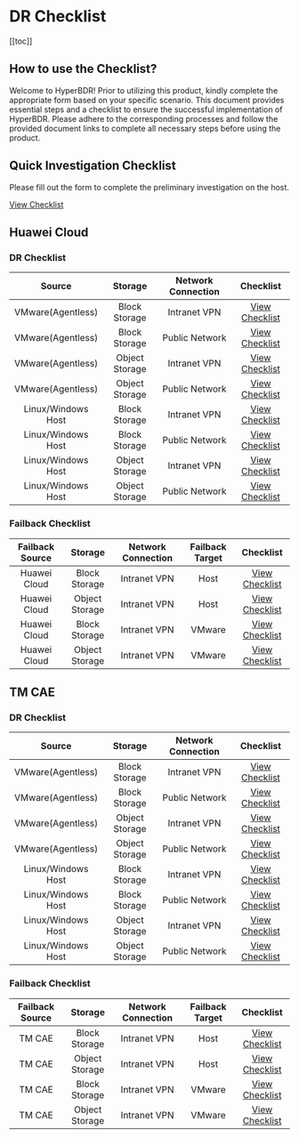 # DR Checklist

[[toc]]

## How to use the Checklist?

Welcome to HyperBDR! Prior to utilizing this product, kindly complete the appropriate form based on your specific scenario. This document provides essential steps and a checklist to ensure the successful implementation of HyperBDR. Please adhere to the corresponding processes and follow the provided document links to complete all necessary steps before using the product.

## Quick Investigation Checklist

Please fill out the form to complete the preliminary investigation on the host.  

[View Checklist](https://docs.google.com/forms/d/e/1FAIpQLScSfqupAu15ZmfyUnUhJ6B07X9IHuhRRQcw9-TNrR4yFr3tuw/viewform)

## Huawei Cloud

### DR Checklist

| Source | Storage | Network Connection | Checklist |
|:--------:|:--------:|:--------:|:--------:|
| VMware(Agentless) | Block Storage | Intranet VPN | [View Checklist](https://docs.google.com/forms/d/1K5LeVfu81dCCB1ffbS9k9jIh06KS_TYMNrMpW7LHoic/prefill) |
| VMware(Agentless) | Block Storage | Public Network | [View Checklist](https://docs.google.com/forms/d/1EizT2S4nEZNUuH4pODSwVVSgzhlPo0GtDL4Ziujf694/prefill) |
| VMware(Agentless) | Object Storage | Intranet VPN | [View Checklist](https://docs.google.com/forms/d/1h2rUAtiZbuU7_Bi1MhexVBA9XxrrOrEhYfoyuforNTY/prefill) |
| VMware(Agentless) | Object Storage | Public Network | [View Checklist](https://docs.google.com/forms/d/1dwqdVi-pwDGYGkVMOVs2uhyiYm8PTQjUcV92PymM6i4/prefill) |
| Linux/Windows Host | Block Storage | Intranet VPN | [View Checklist](https://docs.google.com/forms/d/1ajJwet1toboe7j_113l0VrnrE8oMv6tIkkfFXZwYdNk/prefill) |
| Linux/Windows Host | Block Storage | Public Network | [View Checklist](https://docs.google.com/forms/d/1sejcbaNNzKrlvQemE0mHD7Z92VXGPVjiEUrxePwhmRU/prefill) |
| Linux/Windows Host | Object Storage | Intranet VPN | [View Checklist](https://docs.google.com/forms/d/1RxodRq6e5E4TlYOf2dcVHUXwxzPv2-HgMRmGLiiGwYM/prefill) |
| Linux/Windows Host | Object Storage | Public Network | [View Checklist](https://docs.google.com/forms/d/1pSLsAd2cTMACrxsPPVNkinLgtT-4mj4NjI2W3dun4cs/prefill) |

### Failback Checklist

| Failback Source | Storage | Network Connection | Failback Target | Checklist |
|:--------:|:--------:|:--------:|:--------:|:--------:|
| Huawei Cloud | Block Storage | Intranet VPN | Host | [View Checklist](https://docs.google.com/forms/d/1ebFiOQF_JmsCGrSJlt0-6FZQpovotdXYtUi75xbOGdE/prefill) |
| Huawei Cloud | Object Storage | Intranet VPN | Host | [View Checklist](https://docs.google.com/forms/d/11RXvrmiMQp7ZXVXLcOfU8eS_vihNNZpW7vyfD8NaOmg/prefill) |
| Huawei Cloud | Block Storage | Intranet VPN | VMware | [View Checklist](https://docs.google.com/forms/d/1a_T1FR2SC_dYBD8lEVpok93zN1Z3yuVpR5vuBp_6DcY/prefill) |
| Huawei Cloud | Object Storage | Intranet VPN | VMware | [View Checklist](https://docs.google.com/forms/d/1eK_o_Df3MaXYzVum5MGaLiiRt_5SglOQ-Q5yf_fUjAg/prefill) |

## TM CAE

### DR Checklist

| Source | Storage | Network Connection | Checklist |
|:--------:|:--------:|:--------:|:--------:|
| VMware(Agentless) | Block Storage | Intranet VPN | [View Checklist](https://docs.google.com/forms/d/1sNpbDqRJFKM6O8qUwsgaqJ65ERGlEH7jUCByg1jxLjQ/prefill) |
| VMware(Agentless) | Block Storage | Public Network | [View Checklist](https://docs.google.com/forms/d/1rGkJnkjG6okr5teEgvQyo1ImT_Ro-BbpYAChm0J2m14/prefill) |
| VMware(Agentless) | Object Storage | Intranet VPN | [View Checklist](https://docs.google.com/forms/d/1T-lfd5M9Q6dWYoInNmJF_XDCgqsB0UeiRthZ5Qp-LZY/prefill) |
| VMware(Agentless) | Object Storage | Public Network | [View Checklist](https://docs.google.com/forms/d/1flW4aAtfIS9WGVBMzmunjGpjNPrknugDOyx2WX1925Q/prefill) |
| Linux/Windows Host | Block Storage | Intranet VPN | [View Checklist](https://docs.google.com/forms/d/1ZJw0h3lJH8U4Fah6h00kW1hD-ELP8waw4vBask7XULk/prefill) |
| Linux/Windows Host | Block Storage | Public Network | [View Checklist](https://docs.google.com/forms/d/1mKPpOeneV6ySP1iZH8g6cPAH1ZzvI8d0x9HctZ9yOeM/prefill) |
| Linux/Windows Host | Object Storage | Intranet VPN | [View Checklist](https://docs.google.com/forms/d/1dekubDiaaW8DmBwgBsPDpE9CmuK4SyEw967Jt6rLNlg/prefill) |
| Linux/Windows Host | Object Storage | Public Network | [View Checklist](https://docs.google.com/forms/d/1S2eNb0l8unSuv7wgkhMRmG7b9csjpy1WatmVKnzWI0I/prefill) |

### Failback Checklist

| Failback Source | Storage | Network Connection | Failback Target | Checklist |
|:--------:|:--------:|:--------:|:--------:|:--------:|
| TM CAE | Block Storage | Intranet VPN | Host | [View Checklist](https://docs.google.com/forms/d/1emg8tc_YYKrcDtZqORk4ri4bNHgxejGQPkXJq0NqRKU/prefill) |
| TM CAE | Object Storage | Intranet VPN | Host | [View Checklist](https://docs.google.com/forms/d/1uxgKM3WRnIyR_GVZUxw6q916ng-Q73adybmf8GcWaYY/prefill) |
| TM CAE | Block Storage | Intranet VPN | VMware | [View Checklist](https://docs.google.com/forms/d/1ENdY_5Pp_Tz0MTmnYLVyfQDtRQhUbi2pqrIoFUghB3I/prefill) |
| TM CAE | Object Storage | Intranet VPN | VMware | [View Checklist](https://docs.google.com/forms/d/1BDvOp2dMAZ8DskGBL1NjjARPQ3Ex_6EuhCXhAf4L65c/prefill) |
